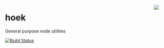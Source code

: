 <a href="/walmartlabs/blammo"><img src="https://raw.github.com/walmartlabs/blammo/master/images/from.png" align="right" /></a>
# hoek

General purpose node utilities

[![Build Status](https://secure.travis-ci.org/walmartlabs/hoek.png)](http://travis-ci.org/walmartlabs/hoek)

